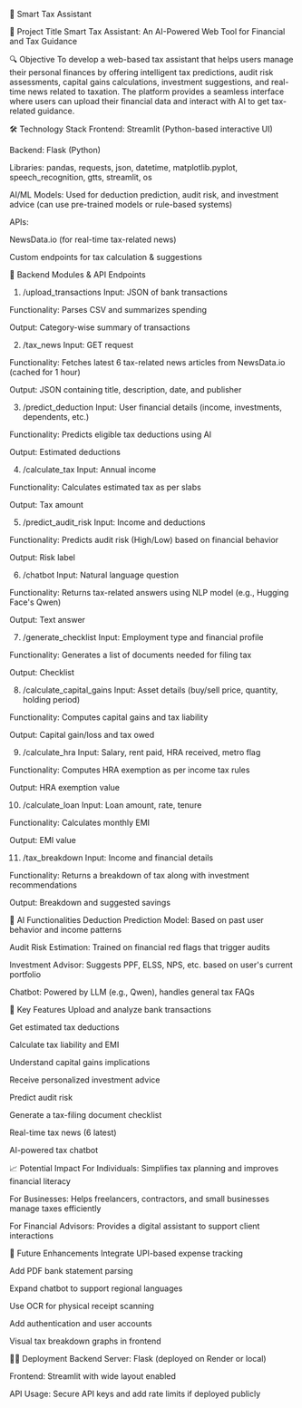 💼 Smart Tax Assistant

📌 Project Title
Smart Tax Assistant: An AI-Powered Web Tool for Financial and Tax Guidance


🔍 Objective
To develop a web-based tax assistant that helps users manage their personal finances by offering intelligent tax predictions, audit risk assessments, capital gains calculations, investment suggestions, and real-time news related to taxation. The platform provides a seamless interface where users can upload their financial data and interact with AI to get tax-related guidance.


🛠️ Technology Stack
Frontend: Streamlit (Python-based interactive UI)

Backend: Flask (Python)

Libraries: pandas, requests, json, datetime, matplotlib.pyplot, speech_recognition, gtts, streamlit, os

AI/ML Models: Used for deduction prediction, audit risk, and investment advice (can use pre-trained models or rule-based systems)

APIs:

NewsData.io (for real-time tax-related news)

Custom endpoints for tax calculation & suggestions


📁 Backend Modules & API Endpoints
1. /upload_transactions
Input: JSON of bank transactions

Functionality: Parses CSV and summarizes spending

Output: Category-wise summary of transactions

2. /tax_news
Input: GET request

Functionality: Fetches latest 6 tax-related news articles from NewsData.io (cached for 1 hour)

Output: JSON containing title, description, date, and publisher

3. /predict_deduction
Input: User financial details (income, investments, dependents, etc.)

Functionality: Predicts eligible tax deductions using AI

Output: Estimated deductions

4. /calculate_tax
Input: Annual income

Functionality: Calculates estimated tax as per slabs

Output: Tax amount

5. /predict_audit_risk
Input: Income and deductions

Functionality: Predicts audit risk (High/Low) based on financial behavior

Output: Risk label

6. /chatbot
Input: Natural language question

Functionality: Returns tax-related answers using NLP model (e.g., Hugging Face's Qwen)

Output: Text answer

7. /generate_checklist
Input: Employment type and financial profile

Functionality: Generates a list of documents needed for filing tax

Output: Checklist

8. /calculate_capital_gains
Input: Asset details (buy/sell price, quantity, holding period)

Functionality: Computes capital gains and tax liability

Output: Capital gain/loss and tax owed

9. /calculate_hra
Input: Salary, rent paid, HRA received, metro flag

Functionality: Computes HRA exemption as per income tax rules

Output: HRA exemption value

10. /calculate_loan
Input: Loan amount, rate, tenure

Functionality: Calculates monthly EMI

Output: EMI value

11. /tax_breakdown
Input: Income and financial details

Functionality: Returns a breakdown of tax along with investment recommendations

Output: Breakdown and suggested savings


🧠 AI Functionalities
Deduction Prediction Model: Based on past user behavior and income patterns

Audit Risk Estimation: Trained on financial red flags that trigger audits

Investment Advisor: Suggests PPF, ELSS, NPS, etc. based on user's current portfolio

Chatbot: Powered by LLM (e.g., Qwen), handles general tax FAQs


🎯 Key Features
Upload and analyze bank transactions

Get estimated tax deductions

Calculate tax liability and EMI

Understand capital gains implications

Receive personalized investment advice

Predict audit risk

Generate a tax-filing document checklist

Real-time tax news (6 latest)

AI-powered tax chatbot


📈 Potential Impact
For Individuals: Simplifies tax planning and improves financial literacy

For Businesses: Helps freelancers, contractors, and small businesses manage taxes efficiently

For Financial Advisors: Provides a digital assistant to support client interactions


📎 Future Enhancements
Integrate UPI-based expense tracking

Add PDF bank statement parsing

Expand chatbot to support regional languages

Use OCR for physical receipt scanning

Add authentication and user accounts

Visual tax breakdown graphs in frontend


👨‍💻 Deployment
Backend Server: Flask (deployed on Render or local)

Frontend: Streamlit with wide layout enabled

API Usage: Secure API keys and add rate limits if deployed publicly

